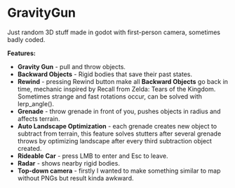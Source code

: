 # GravityGun
 
Just random 3D stuff made in godot with first-person camera, sometimes badly coded.

**Features:**
- **Gravity Gun** - pull and throw objects.
- **Backward Objects** - Rigid bodies that save their past states.
- **Rewind** - pressing Rewind button make all **Backward Objects** go back in time, mechanic inspired by Recall from Zelda: Tears of the Kingdom. Sometimes strange and fast rotations occur, can be solved with lerp_angle().
- **Grenade** - throw grenade in front of you, pushes objects in radius and affects terrain.
- **Auto Landscape Optimization** - each grenade creates new object to subtract from terrain, this feature solves stutters after several grenade throws by optimizing landscape after every third subtraction object created.
- **Rideable Car** - press LMB to enter and Esc to leave.
- **Radar** - shows nearby rigid bodies.
- **Top-down camera** - firstly I wanted to make something similar to map without PNGs but result kinda awkward.
